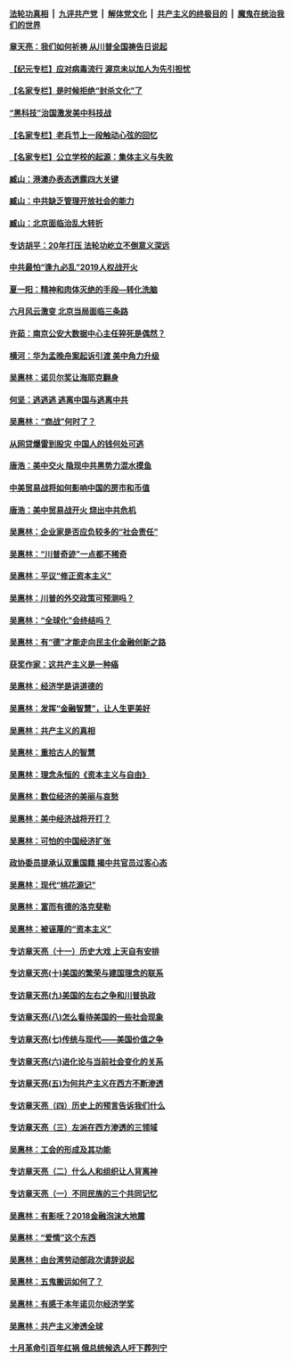 ####  [法轮功真相](../../../../basic/blob/master/README.md?t=07052331) &nbsp;|&nbsp; [九评共产党](../../../../9ping.md/blob/master/README.md?t=07052331) &nbsp;|&nbsp; [解体党文化](../../../../jtdwh.md/blob/master/README.md?t=07052331)  &nbsp;|&nbsp; [共产主义的终极目的](../../../../gczydzjmd.md/blob/master/README.md?t=07052331) &nbsp;|&nbsp; [魔鬼在统治我们的世界](../../../../mgztzwmdsj.md/blob/master/README.md?t=07052331) 

#### [章天亮：我们如何祈祷 从川普全国祷告日说起](../pages/nsc423/n11944627.md?t=07052331) 

#### [【纪元专栏】应对病毒流行 渥京未以加人为先引担忧](../pages/nsc423/n11875714.md?t=07052331) 

#### [【名家专栏】是时候拒绝“封杀文化”了](../pages/nsc423/n11814093.md?t=07052331) 

#### [“黑科技”治国激发美中科技战](../pages/nsc423/n11638056.md?t=07052331) 

#### [【名家专栏】老兵节上一段触动心弦的回忆](../pages/nsc423/n11646016.md?t=07052331) 

#### [【名家专栏】公立学校的起源：集体主义与失败](../pages/nsc423/n11601833.md?t=07052331) 

#### [臧山：港澳办表态透露四大关键](../pages/nsc423/n11421628.md?t=07052331) 

#### [臧山：中共缺乏管理开放社会的能力](../pages/nsc423/n11407457.md?t=07052331) 

#### [臧山：北京面临治乱大转折](../pages/nsc423/n11406895.md?t=07052331) 

#### [专访胡平：20年打压 法轮功屹立不倒意义深远](../pages/nsc423/n11398800.md?t=07052331) 

#### [中共最怕“逢九必乱”2019人权战开火](../pages/nsc423/n11385248.md?t=07052331) 

#### [夏一阳：精神和肉体灭绝的手段—转化洗脑](../pages/nsc423/n11368250.md?t=07052331) 

#### [六月风云激变 北京当局面临三条路](../pages/nsc423/n11313668.md?t=07052331) 

#### [许茹：南京公安大数据中心主任猝死是偶然？](../pages/nsc423/n11064744.md?t=07052331) 

#### [横河：华为孟晚舟案起诉引渡 美中角力升级](../pages/nsc423/n11027230.md?t=07052331) 

#### [吴惠林：诺贝尔奖让海耶克翻身](../pages/nsc423/n10890049.md?t=07052331) 

#### [何坚：逃逃逃 逃离中国与逃离中共](../pages/nsc423/n10592891.md?t=07052331) 

#### [吴惠林：“商战”何时了？](../pages/nsc423/n10573558.md?t=07052331) 

#### [从网贷爆雷到股灾 中国人的钱何处可逃](../pages/nsc423/n10572800.md?t=07052331) 

#### [唐浩：美中交火 隐现中共黑势力混水摸鱼](../pages/nsc423/n10544040.md?t=07052331) 

#### [中美贸易战将如何影响中国的房市和币值](../pages/nsc423/n10543697.md?t=07052331) 

#### [唐浩：美中贸易战开火 烧出中共危机](../pages/nsc423/n10540126.md?t=07052331) 

#### [吴惠林：企业家是否应负较多的“社会责任”](../pages/nsc423/n10535022.md?t=07052331) 

#### [吴惠林：“川普奇迹”一点都不稀奇](../pages/nsc423/n10512808.md?t=07052331) 

#### [吴惠林：平议“修正资本主义”](../pages/nsc423/n10495724.md?t=07052331) 

#### [吴惠林：川普的外交政策可预测吗？](../pages/nsc423/n10462387.md?t=07052331) 

#### [吴惠林：“全球化”会终结吗？](../pages/nsc423/n10452838.md?t=07052331) 

#### [吴惠林：有“德”才能走向民主化金融创新之路](../pages/nsc423/n10432292.md?t=07052331) 

#### [获奖作家：这共产主义是一种癌](../pages/nsc423/n10431541.md?t=07052331) 

#### [吴惠林：经济学是讲道德的](../pages/nsc423/n10398014.md?t=07052331) 

#### [吴惠林：发挥“金融智慧”，让人生更美好](../pages/nsc423/n10375019.md?t=07052331) 

#### [吴惠林：共产主义的真相](../pages/nsc423/n10351394.md?t=07052331) 

#### [吴惠林：重拾古人的智慧](../pages/nsc423/n10337691.md?t=07052331) 

#### [吴惠林：理念永恒的《资本主义与自由》](../pages/nsc423/n10316274.md?t=07052331) 

#### [吴惠林：数位经济的美丽与哀愁](../pages/nsc423/n10292946.md?t=07052331) 

#### [吴惠林：美中经济战将开打？](../pages/nsc423/n10258825.md?t=07052331) 

#### [吴惠林：可怕的中国经济扩张](../pages/nsc423/n10219147.md?t=07052331) 

#### [政协委员提承认双重国籍 揭中共官员过客心态](../pages/nsc423/n10208809.md?t=07052331) 

#### [吴惠林：现代“桃花源记”](../pages/nsc423/n10185234.md?t=07052331) 

#### [吴惠林：富而有德的洛克斐勒](../pages/nsc423/n10142264.md?t=07052331) 

#### [吴惠林：被诬蔑的“资本主义”](../pages/nsc423/n10124816.md?t=07052331) 

#### [专访章天亮（十一）历史大戏 上天自有安排](../pages/nsc423/n10094905.md?t=07052331) 

#### [专访章天亮(十)美国的繁荣与建国理念的联系](../pages/nsc423/n10094899.md?t=07052331) 

#### [专访章天亮(九)美国的左右之争和川普执政](../pages/nsc423/n10094889.md?t=07052331) 

#### [专访章天亮(八)怎么看待美国的一些社会现象](../pages/nsc423/n10094857.md?t=07052331) 

#### [专访章天亮(七)传统与现代——美国价值之争](../pages/nsc423/n10093140.md?t=07052331) 

#### [专访章天亮(六)进化论与当前社会变化的关系](../pages/nsc423/n10092036.md?t=07052331) 

#### [专访章天亮(五)为何共产主义在西方不断渗透](../pages/nsc423/n10083620.md?t=07052331) 

#### [专访章天亮（四）历史上的预言告诉我们什么](../pages/nsc423/n10083606.md?t=07052331) 

#### [专访章天亮（三）左派在西方渗透的三领域](../pages/nsc423/n10081115.md?t=07052331) 

#### [吴惠林：工会的形成及其功能](../pages/nsc423/n10080633.md?t=07052331) 

#### [专访章天亮（二）什么人和组织让人背离神](../pages/nsc423/n10076637.md?t=07052331) 

#### [专访章天亮（一）不同民族的三个共同记忆](../pages/nsc423/n10074188.md?t=07052331) 

#### [吴惠林：有影呒？2018金融泡沫大地震](../pages/nsc423/n10040534.md?t=07052331) 

#### [吴惠林：“爱情”这个东西](../pages/nsc423/n10019423.md?t=07052331) 

#### [吴惠林：由台湾劳动部政次请辞说起](../pages/nsc423/n9979679.md?t=07052331) 

#### [吴惠林：五鬼搬运如何了？](../pages/nsc423/n9925338.md?t=07052331) 

#### [吴惠林：有感于本年诺贝尔经济学奖](../pages/nsc423/n9871883.md?t=07052331) 

#### [吴惠林：共产主义渗透全球](../pages/nsc423/n9812748.md?t=07052331) 

#### [十月革命引百年红祸 俄总统候选人吁下葬列宁](../pages/nsc423/n9810182.md?t=07052331) 

